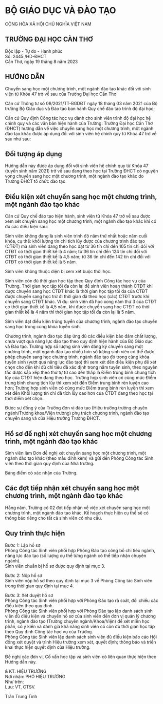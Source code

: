 # BỘ GIÁO DỤC VÀ ĐÀO TẠO  
CỘNG HÒA XÃ HỘI CHỦ NGHĨA VIỆT NAM  

## TRƯỜNG ĐẠI HỌC CÀN THƠ  
Độc lập - Tự do - Hạnh phúc  
Số: 2445 /HD-ĐHCT  
Cần Thơ, ngày 19 tháng 8 năm 2023  

## HƯỚNG DẪN  
Chuyển sang học một chương trình, một ngành đào tạo khác đối với sinh viên từ Khóa 47 trở về sau của Trường Đại học Cần Thơ  

Căn cứ Thông tư số 08/2021/TT-BGDĐT ngày 18 tháng 03 năm 2021 của Bộ trưởng Bộ Giáo dục và Đào tạo ban hành Quy chế đào tạo trình độ đại học;  

Căn cứ Quy định Công tác học vụ dành cho sinh viên trình độ đại học hệ chính quy và các văn bản hiện hành của Trường: Trường Đại học Cần Thơ (ĐHCT) hướng dẫn về việc chuyển sang học một chương trình, một ngành đào tạo khác được áp dụng đối với sinh viên hệ chính quy từ Khóa 47 trở về sau như sau:  

## Đối tượng áp dụng  
Hướng dẫn này được áp dụng đối với sinh viên hệ chính quy từ Khóa 47 (tuyển sinh năm 2021) trở về sau đang theo học tại Trường ĐHCT có nguyện vọng chuyển sang học một chương trình, một ngành đào tạo khác do Trường ĐHCT tổ chức đào tạo.  

## Điều kiện xét chuyển sang học một chương trình, một ngành đào tạo khác  
Căn cứ Quy chế đào tạo hiện hành, sinh viên từ Khóa 47 trở về sau được xem xét chuyển sang học một chương trình, một ngành đào tạo khác khi có đủ các điều kiện sau:  

Sinh viên không đang là sinh viên trình độ năm thứ nhất hoặc năm cuối khóa, cụ thể: khối lượng tín chỉ tích lũy được của chương trình đào tạo (CTĐT) mà sinh viên đang theo học đạt từ 36 tín chỉ đến 105 tín chỉ đối với CTĐT có thời gian thiết kế là 4 năm; từ 36 tín chỉ đến 124 tín chỉ đối với CTĐT có thời gian thiết kế là 4,5 năm; từ 36 tín chỉ đến 142 tín chỉ đối với CTĐT có thời gian thiết kế là 5 năm.  

Sinh viên không thuộc diện bị xem xét buộc thôi học.  

Sinh viên còn đủ thời gian học tập theo Quy định Công tác học vụ của Trường. Thời gian học tập tối đa còn lại để sinh viên hoàn thành CTĐT khi được chuyển sang học CTĐT khác là thời gian học tập tối đa của CTĐT được chuyển sang học trừ đi thời gian đã theo học (các) CTĐT trước khi chuyển sang CTĐT khác. Ví dụ: sinh viên đã học xong năm thứ 3 của CTĐT có thời gian thiết kế là 4,5 năm, khi được chuyển sang học CTĐT có thời gian thiết kế là 4 năm thì thời gian học tập tối đa còn lại là 5 năm.  

Sinh viên đạt điều kiện trúng tuyển của chương trình, ngành đào tạo chuyển sang học trong cùng khóa tuyển sinh.  

Chương trình, ngành đào tạo đáp ứng đủ các điều kiện bảo đảm chất lượng, chưa vượt quá năng lực đào tạo theo quy định hiện hành của Bộ Giáo dục và Đào tạo. Trường hợp số lượng sinh viên đăng ký chuyển sang một chương trình, một ngành đào tạo nhiều hơn số lượng sinh viên có thể được phép chuyển sang học chương trình, ngành đào tạo đó trong cùng khóa tuyển sinh (vượt quá năng lực đào tạo) thì xem xét đến điều kiện phụ để xét chọn cho đến khi đủ chỉ tiêu đã xác định trong năm tuyển sinh, theo nguyên tắc được sắp xếp theo thứ tự từ cao đến thấp là Điểm trung bình chung tích lũy của CTĐT hiện đang theo học. Trường hợp sinh viên có cùng mức Điểm trung bình chung tích lũy thì xem xét đến Điểm trung bình rèn luyện cao hơn; Trường hợp sinh viên có cùng mức Điểm trung bình rèn luyện thì xem xét đến Khối lượng tín chỉ đã tích lũy cao hơn của CTĐT đang theo học tại thời điểm xét chọn.  

Được sự đồng ý của Trưởng đơn vị đào tạo (Hiệu trưởng trường chuyên ngành/Trưởng khoa/Viện trưởng) phụ trách chương trình, ngành đào tạo chuyển sang và của Hiệu trưởng Trường ĐHCT.  

## Hồ sơ đề nghị xét chuyển sang học một chương trình, một ngành đào tạo khác  
Sinh viên làm Đơn đề nghị xét chuyển sang học một chương trình, một ngành đào tạo khác (theo mẫu đính kèm) và gửi đến Phòng Công tác Sinh viên theo thời gian quy định của Nhà trường.  

Bảng điểm có xác nhận của Trường.  

## Các đợt tiếp nhận xét chuyển sang học một chương trình, một ngành đào tạo khác  
Hằng năm, Trường có 02 đợt tiếp nhận về việc xét chuyển sang học một chương trình, một ngành đào tạo khác. Kế hoạch thực hiện cụ thể sẽ có thông báo riêng cho tất cả sinh viên có nhu cầu.  

## Quy trình thực hiện  
Bước 1: Lập hồ sơ  
Phòng Công tác Sinh viên phối hợp Phòng Đào tạo công bố chỉ tiêu ngành, năng lực đào tạo (số lượng cụ thể từng ngành có thể tiếp nhận chuyên ngành).  
Sinh viên chuẩn bị hồ sơ được quy định tại mục 3.  

Bước 2: Nộp hồ sơ  
Sinh viên nộp hồ sơ theo quy định tại mục 3 về Phòng Công tác Sinh viên trong thời gian quy định tại mục 4.  

Bước 3: Xét duyệt hồ sơ  
Phòng Công tác Sinh viên phối hợp với Phòng Đào tạo rà soát, đối chiều các điều kiện theo quy định.  
Phòng Công tác Sinh viên phối hợp với Phòng Đào tạo lập danh sách sinh viên đủ điều kiện và chuyển hồ sơ của sinh viên đến đơn vị quản lý chương trình, ngành đào tạo (Trường chuyên ngành/Khoa/Viện) để xét miễn học phần, có ý kiến và đánh giá khả năng sinh viên có còn đủ thời gian học tập theo Quy định Công tác học vụ của Trường.  
Phòng Công tác Sinh viên lập danh sách sinh viên đủ điều kiện báo cáo Hội đồng xét duyệt và trình Hiệu trưởng xem xét, quyết định; thông báo và triển khai thực hiện quyết định của Hiệu trưởng.  

Đề nghị các đơn vị, Cố vấn học tập và sinh viên có liên quan thực hiện theo Hướng dẫn này.  

& KT. HIỆU TRƯỞNG  
Nơi nhận: PHÓ HIỆU TRƯỞNG  
Như trên;  
Lưu: VT, CTSV.  

Trần Trung Tính  